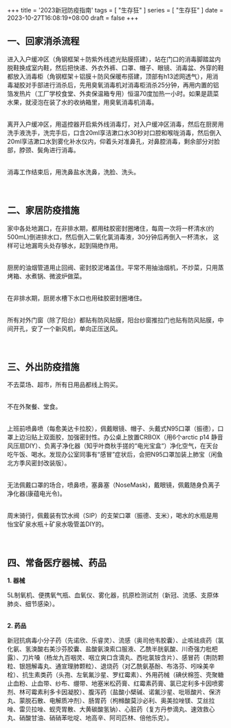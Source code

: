 +++
title = '2023新冠防疫指南'
tags = [ "生存狂" ]
series = [ "生存狂" ]
date = 2023-10-27T16:08:19+08:00
draft = false
+++

## 一、回家消杀流程

进入入户缓冲区（角钢框架＋防紫外线遮光贴膜搭建），站在门口的消毒脚踏盆内脱鞋换成室内鞋，然后把快递、外衣外裤、口罩、帽子、眼镜、消毒盆、外穿的鞋都放入消毒柜（角钢框架＋铝膜＋防风保暖布搭建，顶部有h13滤网透气），用消毒凝胶对手部进行消杀后，先用臭氧消毒机对消毒柜消杀25分钟，再用内置的铝箔发热片（工厂学校食堂、外卖保温箱专用）恒温70度加热一小时。如果是蔬菜水果，就浸泡在装了水的收纳箱里，用臭氧消毒机消毒。
<br><br>

离开入户缓冲区，用遥控器开启紫外线消毒灯，对入户缓冲区消毒，然后在厨房用洗手液洗手，洗完手后，口含20ml享洁漱口水30秒对口腔和喉咙消毒，然后倒入20ml享洁漱口水到雾化补水仪内，仰着头对准鼻孔，对鼻腔消毒，剩余部分对脸部，脖颈、鬓角进行消毒。
<br><br>

消毒工作结束后，用洗鼻盐水洗鼻，洗脸、洗头。
<br><br>
<br>

## 二、家居防疫措施

家中各处地漏口，在非排水期，都用硅胶密封圈堵住，每周一次将一杯清水(约500mL)倒进排水口，然后倒入二氧化氯消毒液，30分钟后再倒入一杯清水， 这样可让地漏弯头处存够水，起到隔绝作用。
<br><br>

厨房的油烟管道用止回阀、密封胶泥堵盖住。平常不用抽油烟机，不炒菜，只用蒸烤箱、水煮锅、微波炉做菜。
<br><br>

在非排水期，厨房水槽下水口也用硅胶密封圈堵住。
<br><br>

所有对外门窗（除了阳台）都贴有防风贴膜，阳台纱窗推拉门也贴有防风贴膜，中间开孔，安了一个新风机，单向正压送风。
<br><br>
<br>

## 三、外出防疫措施

不去菜场、超市，所有日用品都线上购买。
<br><br>

不在外聚餐、堂食。
<br><br>

上班前喷鼻喷（每愈美达卡拉胶），佩戴眼镜、帽子、头戴式N95口罩（振德），口罩上边沿贴上双面胶，加强密封性。办公桌上放置CRBOX（用6个arctic p14 静音风压扇DIY）、负离子净化器（知乎叶商秋手搓的“电光宝盒“）净化空气，在天台吃午饭、喝水。发现办公室同事有“感冒”症状后，会把N95口罩加装上肺宝（闲鱼北方季风密封改装版）。
<br><br>

无法佩戴口罩的场合，喷鼻喷，塞鼻塞（NoseMask)，戴眼镜，佩戴随身负离子净化器(康蕴电光令)。
<br><br>

周末骑行，佩戴装有饮水阀（SIP）的支架口罩（振德、支米），喝水的水瓶是用怡宝矿泉水瓶＋矿泉水吸管盖DIY的。
<br><br>
<br>

## 四、常备医疗器械、药品

**1. 器械**

5L制氧机、便携氧气瓶、血氧仪、雾化器，抗原检测试剂（新冠、流感、支原体肺炎、细节感染）。
<br><br>

**2. 药品**

新冠抗病毒小分子药（先诺欣、乐睿灵）、流感（奥司他韦胶囊）、止咳祛痰药（氯化氨、氢溴酸右美沙芬胶囊、盐酸氨溴索口服液、乙酰半胱氨酸、川奇强力枇杷露）、刀片嗓（杨龙九百咽灵、咽立爽口含滴丸、西吡氯铵含片）、感冒药（荆防颗粒、银翘解毒丸、通宣理肺颗粒）、退烧药（对乙酰氨基酚、布洛芬、吲哚美辛栓）、抗生素类药（头孢、左氧氟沙星、罗红霉素）、外用药械（碘伏棉签、壳聚糖止血粉、止血带、纱布、绷带、地塞米松药膏、红霉素药膏、氯已定利多卡因喷雾剂、林可霉素利多卡因凝胶）、腹泻药（盐酸小檗碱、诺氟沙星、吡哌酸片、保济丸、蒙脱石散、电解质冲剂）、肠胃药（枸橼酸莫沙必利、奥美拉唑镁、艾丝拉唑、雷贝拉唑、蚬壳胃散、大黄碳酸氢钠）、心脏药（复方丹参滴丸、速效救心丸、硝酸甘油、硝硝苯吡啶、地高辛、阿司匹林、倍他乐克）。
